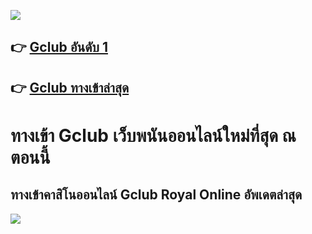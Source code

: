 [<img src="https://gist.github.com/assets/154048221/d945b1d4-ad8a-4de0-bc65-aefc7245ecae">](https://bit.ly/465z1sR)
## 👉 [Gclub อันดับ 1](https://bit.ly/465z1sR)
## 👉 [Gclub ทางเข้าล่าสุด](https://bit.ly/465z1sR)

<h1>ทางเข้า Gclub เว็บพนันออนไลน์ใหม่ที่สุด ณ ตอนนี้</h1>
<h2>ทางเข้าคาสิโนออนไลน์ Gclub Royal Online อัพเดตล่าสุด</h2>

[<img src="https://gist.github.com/assets/154048221/d945b1d4-ad8a-4de0-bc65-aefc7245ecae">](https://bit.ly/465z1sR)
